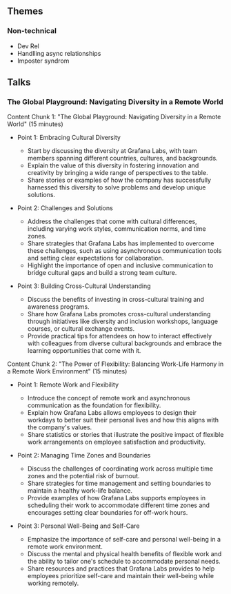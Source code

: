 ## Themes

### Non-technical

  - Dev Rel
  - Handlling async relationships
  - Imposter syndrom

## Talks

### The Global Playground: Navigating Diversity in a Remote World

Content Chunk 1: "The Global Playground: Navigating Diversity in a Remote World" (15 minutes)

- Point 1: Embracing Cultural Diversity
  - Start by discussing the diversity at Grafana Labs, with team members spanning different countries, cultures, and backgrounds.
  - Explain the value of this diversity in fostering innovation and creativity by bringing a wide range of perspectives to the table.
  - Share stories or examples of how the company has successfully harnessed this diversity to solve problems and develop unique solutions.

- Point 2: Challenges and Solutions
  - Address the challenges that come with cultural differences, including varying work styles, communication norms, and time zones.
  - Share strategies that Grafana Labs has implemented to overcome these challenges, such as using asynchronous communication tools and setting clear expectations for collaboration.
  - Highlight the importance of open and inclusive communication to bridge cultural gaps and build a strong team culture.

- Point 3: Building Cross-Cultural Understanding
  - Discuss the benefits of investing in cross-cultural training and awareness programs.
  - Share how Grafana Labs promotes cross-cultural understanding through initiatives like diversity and inclusion workshops, language courses, or cultural exchange events.
  - Provide practical tips for attendees on how to interact effectively with colleagues from diverse cultural backgrounds and embrace the learning opportunities that come with it.

Content Chunk 2: "The Power of Flexibility: Balancing Work-Life Harmony in a Remote Work Environment" (15 minutes)

- Point 1: Remote Work and Flexibility
  - Introduce the concept of remote work and asynchronous communication as the foundation for flexibility.
  - Explain how Grafana Labs allows employees to design their workdays to better suit their personal lives and how this aligns with the company's values.
  - Share statistics or stories that illustrate the positive impact of flexible work arrangements on employee satisfaction and productivity.

- Point 2: Managing Time Zones and Boundaries
  - Discuss the challenges of coordinating work across multiple time zones and the potential risk of burnout.
  - Share strategies for time management and setting boundaries to maintain a healthy work-life balance.
  - Provide examples of how Grafana Labs supports employees in scheduling their work to accommodate different time zones and encourages setting clear boundaries for off-work hours.

- Point 3: Personal Well-Being and Self-Care
  - Emphasize the importance of self-care and personal well-being in a remote work environment.
  - Discuss the mental and physical health benefits of flexible work and the ability to tailor one's schedule to accommodate personal needs.
  - Share resources and practices that Grafana Labs provides to help employees prioritize self-care and maintain their well-being while working remotely.